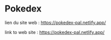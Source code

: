 # Pokedex

lien du site web : https://pokedex-pal.netlify.app/

link to web site : https://pokedex-pal.netlify.app/
